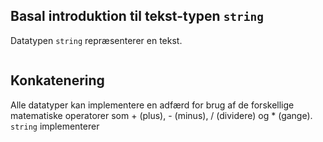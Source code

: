 ## Basal introduktion til tekst-typen `string`

Datatypen `string` repræsenterer en tekst.

```csharp

```

## Konkatenering

Alle datatyper kan implementere en adfærd for brug af de forskellige matematiske operatorer som + (plus), - (minus), / (dividere) og * (gange). `string` implementerer 
